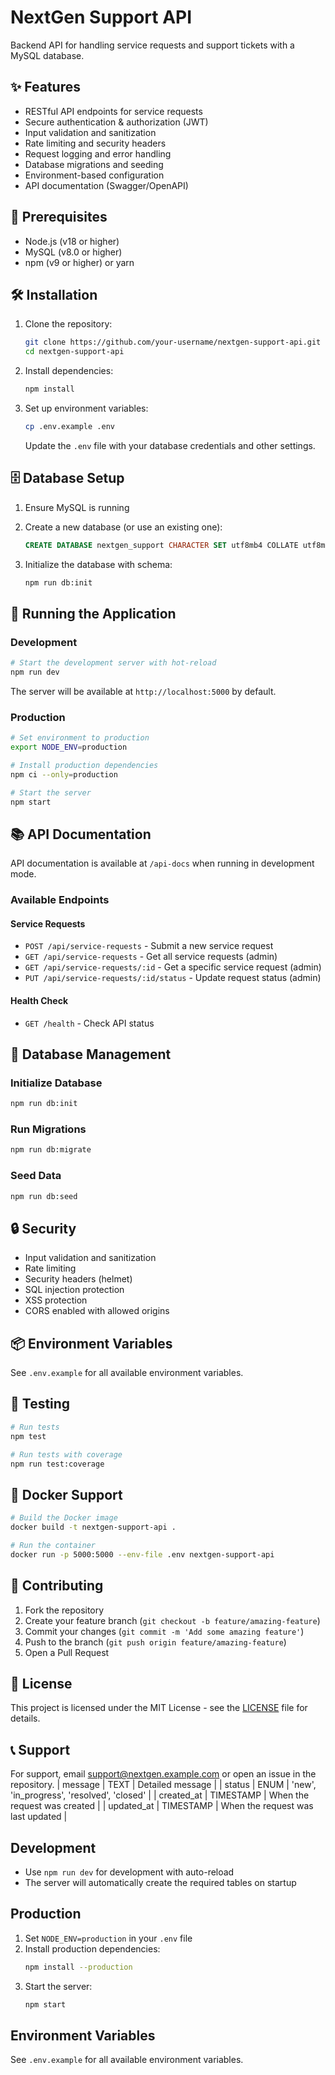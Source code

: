 # NextGen Support API

Backend API for handling service requests and support tickets with a MySQL database.

## ✨ Features

- RESTful API endpoints for service requests
- Secure authentication & authorization (JWT)
- Input validation and sanitization
- Rate limiting and security headers
- Request logging and error handling
- Database migrations and seeding
- Environment-based configuration
- API documentation (Swagger/OpenAPI)

## 🚀 Prerequisites

- Node.js (v18 or higher)
- MySQL (v8.0 or higher)
- npm (v9 or higher) or yarn

## 🛠️ Installation

1. Clone the repository:
   ```bash
   git clone https://github.com/your-username/nextgen-support-api.git
   cd nextgen-support-api
   ```

2. Install dependencies:
   ```bash
   npm install
   ```

3. Set up environment variables:
   ```bash
   cp .env.example .env
   ```
   
   Update the `.env` file with your database credentials and other settings.

## 🗄️ Database Setup

1. Ensure MySQL is running
2. Create a new database (or use an existing one):
   ```sql
   CREATE DATABASE nextgen_support CHARACTER SET utf8mb4 COLLATE utf8mb4_unicode_ci;
   ```

3. Initialize the database with schema:
   ```bash
   npm run db:init
   ```

## 🚦 Running the Application

### Development

```bash
# Start the development server with hot-reload
npm run dev
```

The server will be available at `http://localhost:5000` by default.

### Production

```bash
# Set environment to production
export NODE_ENV=production

# Install production dependencies
npm ci --only=production

# Start the server
npm start
```

## 📚 API Documentation

API documentation is available at `/api-docs` when running in development mode.

### Available Endpoints

#### Service Requests

- `POST /api/service-requests` - Submit a new service request
- `GET /api/service-requests` - Get all service requests (admin)
- `GET /api/service-requests/:id` - Get a specific service request (admin)
- `PUT /api/service-requests/:id/status` - Update request status (admin)

#### Health Check
- `GET /health` - Check API status

## 🔧 Database Management

### Initialize Database
```bash
npm run db:init
```

### Run Migrations
```bash
npm run db:migrate
```

### Seed Data
```bash
npm run db:seed
```

## 🔒 Security

- Input validation and sanitization
- Rate limiting
- Security headers (helmet)
- SQL injection protection
- XSS protection
- CORS enabled with allowed origins

## 📦 Environment Variables

See `.env.example` for all available environment variables.

## 🧪 Testing

```bash
# Run tests
npm test

# Run tests with coverage
npm run test:coverage
```

## 🐳 Docker Support

```bash
# Build the Docker image
docker build -t nextgen-support-api .

# Run the container
docker run -p 5000:5000 --env-file .env nextgen-support-api
```

## 🤝 Contributing

1. Fork the repository
2. Create your feature branch (`git checkout -b feature/amazing-feature`)
3. Commit your changes (`git commit -m 'Add some amazing feature'`)
4. Push to the branch (`git push origin feature/amazing-feature`)
5. Open a Pull Request

## 📄 License

This project is licensed under the MIT License - see the [LICENSE](LICENSE) file for details.

## 📞 Support

For support, email support@nextgen.example.com or open an issue in the repository.
| message      | TEXT         | Detailed message                |
| status       | ENUM         | 'new', 'in_progress', 'resolved', 'closed' |
| created_at   | TIMESTAMP    | When the request was created    |
| updated_at   | TIMESTAMP    | When the request was last updated |

## Development

- Use `npm run dev` for development with auto-reload
- The server will automatically create the required tables on startup

## Production

1. Set `NODE_ENV=production` in your `.env` file
2. Install production dependencies:
   ```bash
   npm install --production
   ```
3. Start the server:
   ```bash
   npm start
   ```

## Environment Variables

See `.env.example` for all available environment variables.
